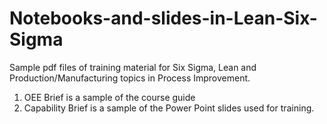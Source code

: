 # Notebooks-and-slides-in-Lean-Six-Sigma
Sample pdf files of training material for Six Sigma, Lean and Production/Manufacturing topics in Process Improvement.
1. OEE Brief is a sample of the course guide
2. Capability Brief is a sample of the Power Point slides used for training.

